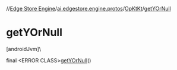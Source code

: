 //[Edge Store Engine](../../../index.md)/[ai.edgestore.engine.protos](../index.md)/[OpKtKt](index.md)/[getYOrNull](get-y-or-null.md)

# getYOrNull

[androidJvm]\

final &lt;ERROR CLASS&gt;[getYOrNull](get-y-or-null.md)()
